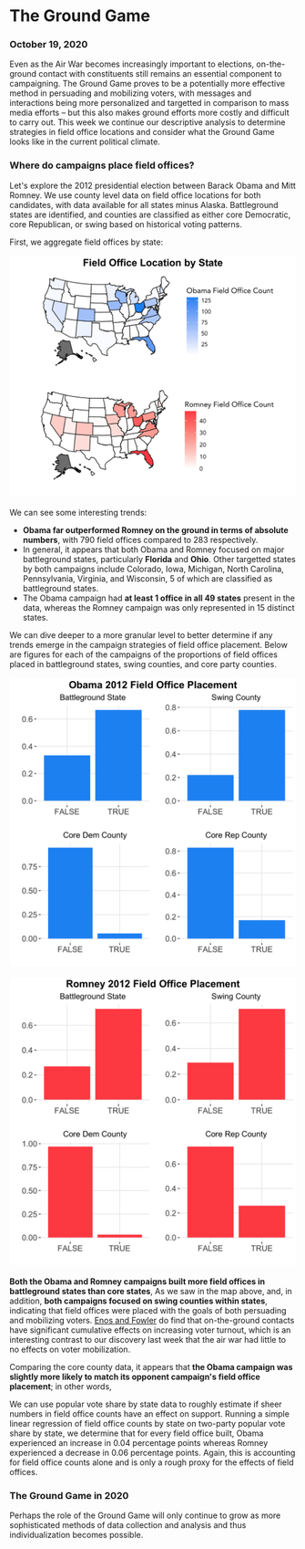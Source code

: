 # The Ground Game
### October 19, 2020

Even as the Air War becomes increasingly important to elections, on-the-ground contact with constituents still remains an essential component to campaigning. The Ground Game proves to be a potentially more effective method in persuading and mobilizing voters, with messages and interactions being more personalized and targetted in comparison to mass media efforts – but this also makes ground efforts more costly and difficult to carry out. This week we continue our descriptive analysis to determine strategies in field office locations and consider what the Ground Game looks like in the current political climate.

### Where do campaigns place field offices?

Let's explore the 2012 presidential election between Barack Obama and Mitt Romney. We use county level data on field office locations for both candidates, with data available for all states minus Alaska. Battleground states are identified, and counties are classified as either core Democratic, core Republican, or swing based on historical voting patterns.

First, we aggregate field offices by state:
<br/>
<br/>
![Map Field Office](../figures/fieldoffice_map.png)
<br/>
<br/>
We can see some interesting trends:
* **Obama far outperformed Romney on the ground in terms of absolute numbers**, with 790 field offices compared to 283 respectively.
* In general, it appears that both Obama and Romney focused on major battleground states, particularly **Florida** and **Ohio**. Other targetted states by both campaigns include Colorado, Iowa, Michigan, North Carolina, Pennsylvania, Virginia, and Wisconsin, 5 of which are classified as battleground states.
* The Obama campaign had **at least 1 office in all 49 states** present in the data, whereas the Romney campaign was only represented in 15 distinct states.

We can dive deeper to a more granular level to better determine if any trends emerge in the campaign strategies of field office placement. Below are figures for each of the campaigns of the proportions of field offices placed in battleground states, swing counties, and core party counties.
<br/>
<br/>
![Obama Field Office](../figures/obama_field_office.png)
<br/>
<br/>
![Romney Field Office](../figures/romney_field_office.png)
<br/>
<br/>
**Both the Obama and Romney campaigns built more field offices in battleground states than core states**, As we saw in the map above, and, in addition, **both campaigns focused on swing counties within states**, indicating that field offices were placed with the goals of both persuading and mobilizing voters. [Enos and Fowler](https://www.cambridge.org/core/journals/political-science-research-and-methods/article/aggregate-effects-of-largescale-campaigns-on-voter-turnout/20C500B0DE62227873FD24CB3555F779) do find that on-the-ground contacts have significant cumulative effects on increasing voter turnout, which is an interesting contrast to our discovery last week that the air war had little to no effects on voter mobilization.

Comparing the core county data, it appears that **the Obama campaign was slightly more likely to match its opponent campaign's field office placement**; in other words, 

We can use popular vote share by state data to roughly estimate if sheer numbers in field office counts have an effect on support. Running a simple linear regression of field office counts by state on two-party popular vote share by state, we determine that for every field office built, Obama experienced an increase in 0.04 percentage points whereas Romney experienced a decrease in 0.06 percentage points. Again, this is accounting for field office counts alone and is only a rough proxy for the effects of field offices.

### The Ground Game in 2020

Perhaps the role of the Ground Game will only continue to grow as more sophisticated methods of data collection and analysis and thus individualization becomes possible.
